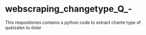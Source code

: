 # webscraping_changetype_Q_-
This respositories contains a  python code to extract chante type of quetzales to dolar
